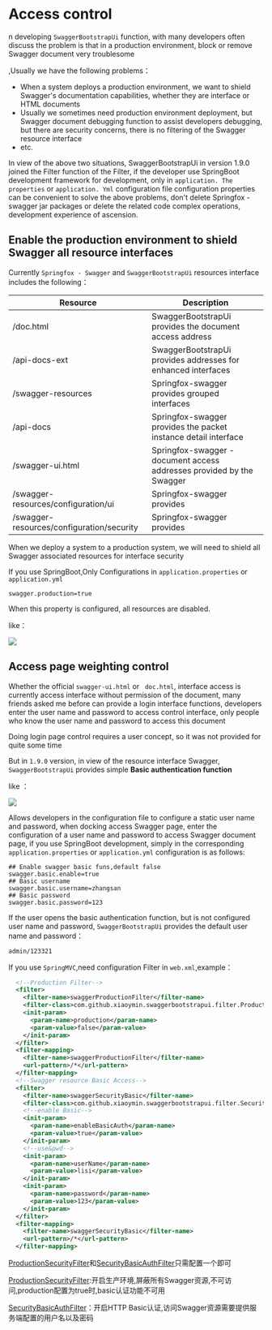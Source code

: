 # Access control

n developing ` SwaggerBootstrapUi ` function, with many developers often discuss the problem is that in a production environment, block or remove Swagger document very troublesome

,Usually we have the following problems：

- When a system deploys a production environment, we want to shield Swagger's documentation capabilities, whether they are interface or HTML documents
- Usually we sometimes need production environment deployment, but Swagger document debugging function to assist developers debugging, but there are security concerns, there is no filtering of the Swagger resource interface
- etc.

In view of the above two situations, SwaggerBootstrapUi in version 1.9.0 joined the Filter function of the Filter, if the developer use SpringBoot development framework for development, only in ` application. The properties ` or ` application. Yml ` configuration file configuration properties can be convenient to solve the above problems, don't delete Springfox - swagger jar packages or delete the related code complex operations, development experience of ascension.

## Enable the production environment to shield Swagger all resource interfaces

Currently ` Springfox - Swagger ` and ` SwaggerBootstrapUi ` resources interface includes the following：

| Resource                                      | Description                                    |
| ----------------------------------------- | --------------------------------------- |
| /doc.html                                 | SwaggerBootstrapUi provides the document access address    |
| /api-docs-ext                             | SwaggerBootstrapUi provides addresses for enhanced interfaces    |
| /swagger-resources                        | Springfox-swagger provides grouped interfaces         |
| /api-docs                                 | Springfox-swagger provides the packet instance detail interface |
| /swagger-ui.html                          | Springfox-swagger - document access addresses provided by the Swagger     |
| /swagger-resources/configuration/ui       | Springfox-swagger provides                  |
| /swagger-resources/configuration/security | Springfox-swagger provides                   |


When we deploy a system to a production system, we will need to shield all Swagger associated resources for interface security

If you use SpringBoot,Only Configurations in `application.properties` or `application.yml`


```properties
swagger.production=true
```

When this property is configured, all resources are disabled.

like：

![](/knife4j/images/ac.png)

## Access page weighting control

Whether the official `swagger-ui.html` or ` doc.html`, interface access is currently access interface without permission of the document, many friends asked me before can provide a login interface functions, developers enter the user name and password to access control interface, only people who know the user name and password to access this document


Doing login page control requires a user concept, so it was not provided for quite some time

But in ` 1.9.0 ` version, in view of the resource interface Swagger, ` SwaggerBootstrapUi ` provides simple **Basic authentication function** 



like ：

![](/knife4j/images/ac-pwd.png)

Allows developers in the configuration file to configure a static user name and password, when docking access Swagger page, enter the configuration of a user name and password to access Swagger document page, if you use SpringBoot development, simply in the corresponding ` application.properties ` or ` application.yml ` configuration is as follows:

```properties
## Enable swagger basic funs,default false
swagger.basic.enable=true
## Basic username
swagger.basic.username=zhangsan
## Basic password
swagger.basic.password=123
```

If the user opens the basic authentication function, but is not configured user name and password, ` SwaggerBootstrapUi ` provides the default user name and password：

```text
admin/123321
```

If you use `SpringMVC`,need configuration Filter in `web.xml`,example：

```xml
  <!--Production Filter-->
  <filter>
    <filter-name>swaggerProductionFilter</filter-name>
    <filter-class>com.github.xiaoymin.swaggerbootstrapui.filter.ProductionSecurityFilter</filter-class>
    <init-param>
      <param-name>production</param-name>
      <param-value>false</param-value>
    </init-param>
  </filter>
  <filter-mapping>
    <filter-name>swaggerProductionFilter</filter-name>
    <url-pattern>/*</url-pattern>
  </filter-mapping>
  <!--Swagger resource Basic Access-->
  <filter>
    <filter-name>swaggerSecurityBasic</filter-name>
    <filter-class>com.github.xiaoymin.swaggerbootstrapui.filter.SecurityBasicAuthFilter</filter-class>
    <!--enable Basic-->
    <init-param>
      <param-name>enableBasicAuth</param-name>
      <param-value>true</param-value>
    </init-param>
    <!--use&pwd-->
    <init-param>
      <param-name>userName</param-name>
      <param-value>lisi</param-value>
    </init-param>
    <init-param>
      <param-name>password</param-name>
      <param-value>123</param-value>
    </init-param>
  </filter>
  <filter-mapping>
    <filter-name>swaggerSecurityBasic</filter-name>
    <url-pattern>/*</url-pattern>
  </filter-mapping>
```

[ProductionSecurityFilter](https://gitee.com/xiaoym/swagger-bootstrap-ui/blob/master/swagger-bootstrap-ui/src/main/java/com/github/xiaoymin/swaggerbootstrapui/filter/ProductionSecurityFilter.java)和[SecurityBasicAuthFilter](https://gitee.com/xiaoym/swagger-bootstrap-ui/blob/master/swagger-bootstrap-ui/src/main/java/com/github/xiaoymin/swaggerbootstrapui/filter/SecurityBasicAuthFilter.java)只需配置一个即可

[ProductionSecurityFilter](https://gitee.com/xiaoym/swagger-bootstrap-ui/blob/master/swagger-bootstrap-ui/src/main/java/com/github/xiaoymin/swaggerbootstrapui/filter/ProductionSecurityFilter.java):开启生产环境,屏蔽所有Swagger资源,不可访问,production配置为true时,basic认证功能不可用

[SecurityBasicAuthFilter](https://gitee.com/xiaoym/swagger-bootstrap-ui/blob/master/swagger-bootstrap-ui/src/main/java/com/github/xiaoymin/swaggerbootstrapui/filter/SecurityBasicAuthFilter.java)：开启HTTP Basic认证,访问Swagger资源需要提供服务端配置的用户名以及密码
 
 
 